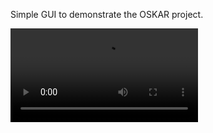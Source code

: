 Simple GUI to demonstrate the OSKAR project.

<video controls src="src/demo.mp4" title="Title"></video>